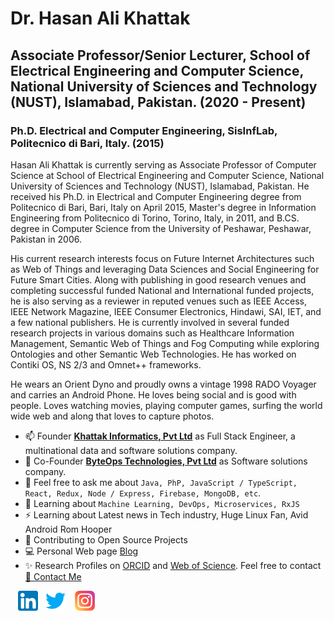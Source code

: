 # Dr. Hasan Ali Khattak

## Associate Professor/Senior Lecturer, School of Electrical Engineering and Computer Science, National University of Sciences and Technology (NUST), Islamabad, Pakistan. (2020 - Present)

### Ph.D. Electrical and Computer Engineering, SisInfLab, Politecnico di Bari, Italy. (2015)

Hasan Ali Khattak is currently serving as Associate Professor of Computer Science at School of Electrical Engineering and Computer Science, National University of Sciences and Technology (NUST), Islamabad, Pakistan. He received his Ph.D. in Electrical and Computer Engineering degree from Politecnico di Bari, Bari, Italy on April 2015, Master's degree in Information Engineering from Politecnico di Torino, Torino, Italy, in 2011, and B.CS. degree in Computer Science from the University of Peshawar, Peshawar, Pakistan in 2006.

His current research interests focus on Future Internet Architectures such as Web of Things and leveraging Data Sciences and Social Engineering for Future Smart Cities. Along with publishing in good research venues and completing successful funded National and International funded projects, he is also serving as a reviewer in reputed venues such as IEEE Access, IEEE Network Magazine, IEEE Consumer Electronics, Hindawi, SAI, IET, and a few national publishers. He is currently involved in several funded research projects in various domains such as Healthcare Information Management, Semantic Web of Things and Fog Computing while exploring Ontologies and other Semantic Web Technologies. He has worked on Contiki OS, NS 2/3 and Omnet++ frameworks.

He wears an Orient Dyno and proudly owns a vintage 1998 RADO Voyager and carries an Android Phone. He loves being social and is good with people. Loves watching movies, playing computer games, surfing the world wide web and along that loves to capture photos. 

* 📫 Founder **[Khattak Informatics, Pvt Ltd](http://khattak.info)** as Full Stack Engineer, a multinational data and software solutions company.
* 👨 Co-Founder **[ByteOps Technologies, Pvt Ltd](http://byteops.co)** as Software solutions company.
* 💬 Feel free to ask me about `Java, PhP, JavaScript / TypeScript, React, Redux, Node / Express, Firebase, MongoDB, etc`.
* 📖 Learning about `Machine Learning, DevOps, Microservices, RxJS`
* ⚡ Learning about Latest news in Tech industry, Huge Linux Fan, Avid Android Rom Hooper 
* 🤝 Contributing to Open Source Projects
* 💻 Personal Web page [Blog](https://hasan.khattak.info) 
* ✨ Research Profiles on [ORCID](https://orcid.org/0000-0002-8198-9265) and [Web of Science](https://publons.com/researcher/N-4656-2014/).
Feel free to contact [📩 Contact Me](https://hasan.khattak.info/calendar/)

&nbsp;&nbsp; [![LinkedIn](https://raw.githubusercontent.com/hasanalikhattak/hasanalikhattak/master/linkedin-icon.png)](https://www.linkedin.com/in/hasanalikhattak/) &nbsp;&nbsp;[![Twitter](https://raw.githubusercontent.com/hasanalikhattak/hasanalikhattak/master/twitter-icon.png)](https://twitter.com/hasanalikhattak) &nbsp;&nbsp; [![Instagram](https://raw.githubusercontent.com/hasanalikhattak/hasanalikhattak/master/instagram-icon.png)](https://www.instagram.com/hasanalikhattak/)
<!--stackedit_data:
eyJoaXN0b3J5IjpbLTc2NTY0MDIwMV19
-->
